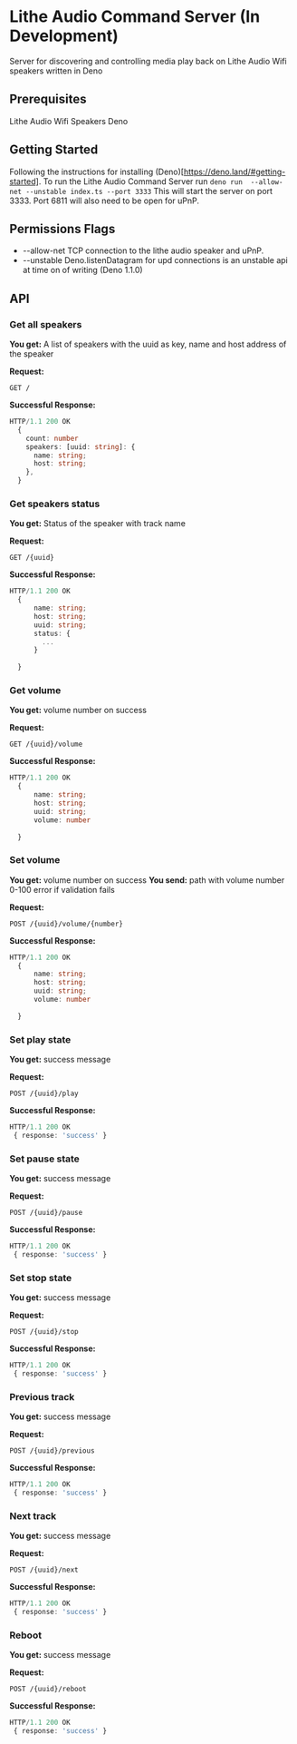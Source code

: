 # Lithe Audio Command Server (In Development)

Server for discovering and controlling media play back on Lithe Audio Wifi speakers written in Deno

## Prerequisites
Lithe Audio Wifi Speakers
Deno

## Getting Started
Following the instructions for installing (Deno)[https://deno.land/#getting-started].
To run the Lithe Audio Command Server run `deno run  --allow-net --unstable index.ts --port 3333`
This will start the server on port 3333. 
Port 6811 will also need to be open for uPnP.


## Permissions Flags 
- --allow-net TCP connection to the lithe audio speaker and uPnP. 
- --unstable  Deno.listenDatagram for upd connections is an unstable api at time on of writing (Deno 1.1.0) 

## API 

### Get all speakers
**You get:** A list of speakers with the uuid as key, name and host address of the speaker

**Request:**
```
GET /
```
**Successful Response:**
```ts
HTTP/1.1 200 OK
  {
    count: number
    speakers: [uuid: string]: {
      name: string;
      host: string;
    },
  }
```

### Get speakers status
**You get:** Status of the speaker with track name 

**Request:**
```
GET /{uuid}
```
**Successful Response:**
```ts
HTTP/1.1 200 OK
  {
      name: string;
      host: string;
      uuid: string;
      status: {
        ...
      }
    
  }
```

### Get volume
**You get:** volume number on success

**Request:**
```
GET /{uuid}/volume
```
**Successful Response:**
```ts
HTTP/1.1 200 OK
  {
      name: string;
      host: string;
      uuid: string;
      volume: number
    
  }
```

### Set volume
**You get:** volume number on success
**You send:** path with volume number 0-100 error if validation fails

**Request:**
```
POST /{uuid}/volume/{number}
```
**Successful Response:**
```ts
HTTP/1.1 200 OK
  {
      name: string;
      host: string;
      uuid: string;
      volume: number
    
  }
```


### Set play state
**You get:** success message

**Request:**
```
POST /{uuid}/play
```
**Successful Response:**
```ts
HTTP/1.1 200 OK
 { response: 'success' }
```

### Set pause state
**You get:** success message

**Request:**
```
POST /{uuid}/pause
```
**Successful Response:**
```ts
HTTP/1.1 200 OK
 { response: 'success' }
```

### Set stop state
**You get:** success message

**Request:**
```
POST /{uuid}/stop
```
**Successful Response:**
```ts
HTTP/1.1 200 OK
 { response: 'success' }
```

### Previous track
**You get:** success message

**Request:**
```
POST /{uuid}/previous
```
**Successful Response:**
```ts
HTTP/1.1 200 OK
 { response: 'success' }
```

### Next track
**You get:** success message

**Request:**
```
POST /{uuid}/next
```
**Successful Response:**
```ts
HTTP/1.1 200 OK
 { response: 'success' }
```

### Reboot
**You get:** success message

**Request:**
```
POST /{uuid}/reboot
```
**Successful Response:**
```ts
HTTP/1.1 200 OK
 { response: 'success' }
```